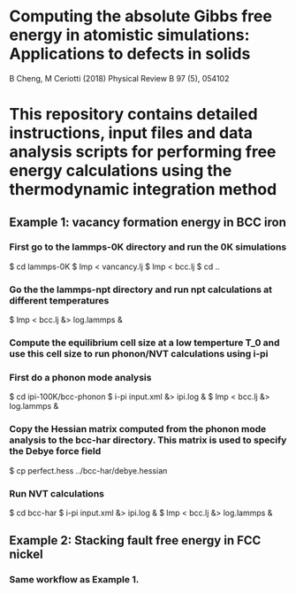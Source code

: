 # Computing the absolute Gibbs free energy in atomistic simulations: Applications to defects in solids
B Cheng, M Ceriotti (2018)
Physical Review B 97 (5), 054102

# This repository contains detailed instructions, input files and data analysis scripts for performing free energy calculations using the thermodynamic integration method

## Example 1: vacancy formation energy in BCC iron

### First go to the lammps-0K directory and run the 0K simulations
$ cd lammps-0K
$ lmp < vancancy.lj
$ lmp < bcc.lj
$ cd ..

### Go the the lammps-npt directory and run npt calculations at different temperatures
$ lmp < bcc.lj &> log.lammps &

### Compute the equilibrium cell size at a low temperture T_0 and use this cell size to run phonon/NVT calculations using i-pi

### First do a phonon mode analysis
$ cd ipi-100K/bcc-phonon
$ i-pi input.xml &> ipi.log &
$ lmp < bcc.lj &> log.lammps &

### Copy the Hessian matrix computed from the phonon mode analysis to the bcc-har directory. This matrix is used to specify the Debye force field
$ cp perfect.hess ../bcc-har/debye.hessian

### Run NVT calculations
$ cd bcc-har
$ i-pi input.xml &> ipi.log &
$ lmp < bcc.lj &> log.lammps &

## Example 2: Stacking fault free energy in FCC nickel

### Same workflow as Example 1.
